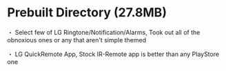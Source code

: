 Prebuilt Directory (27.8MB)
=========================================================

・ Select few of LG Ringtone/Notification/Alarms, Took out all of the obnoxious ones or any that aren't simple themed

・ LG QuickRemote App, Stock IR-Remote app is better than any PlayStore one
